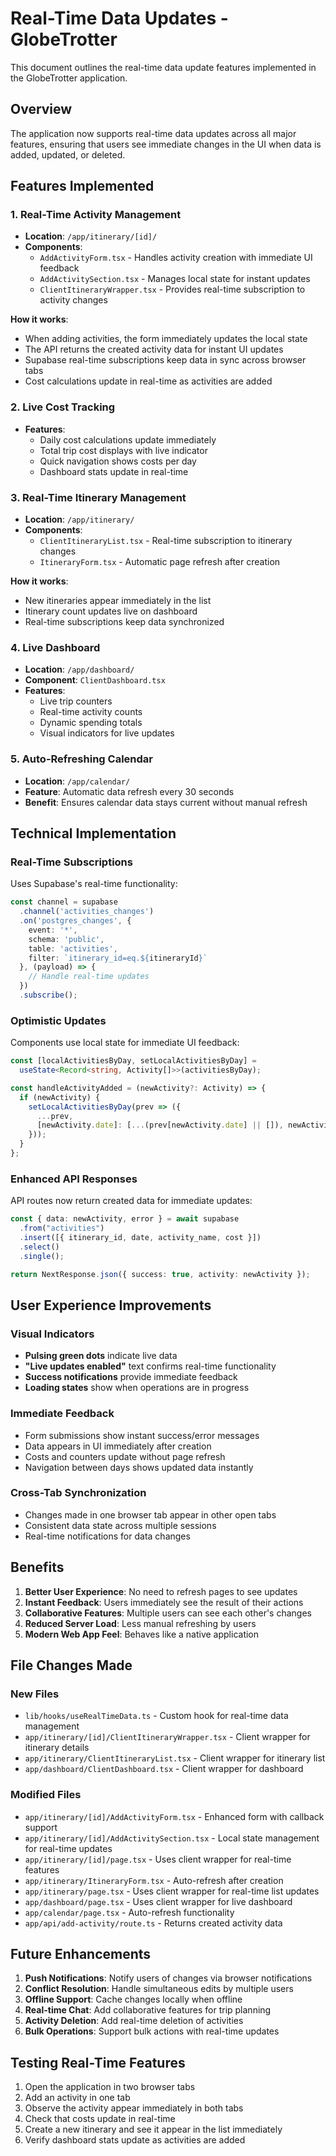 # Real-Time Data Updates - GlobeTrotter

This document outlines the real-time data update features implemented in the GlobeTrotter application.

## Overview

The application now supports real-time data updates across all major features, ensuring that users see immediate changes in the UI when data is added, updated, or deleted.

## Features Implemented

### 1. Real-Time Activity Management
- **Location**: `/app/itinerary/[id]/`
- **Components**: 
  - `AddActivityForm.tsx` - Handles activity creation with immediate UI feedback
  - `AddActivitySection.tsx` - Manages local state for instant updates
  - `ClientItineraryWrapper.tsx` - Provides real-time subscription to activity changes

**How it works**:
- When adding activities, the form immediately updates the local state
- The API returns the created activity data for instant UI updates
- Supabase real-time subscriptions keep data in sync across browser tabs
- Cost calculations update in real-time as activities are added

### 2. Live Cost Tracking
- **Features**:
  - Daily cost calculations update immediately
  - Total trip cost displays with live indicator
  - Quick navigation shows costs per day
  - Dashboard stats update in real-time

### 3. Real-Time Itinerary Management
- **Location**: `/app/itinerary/`
- **Components**:
  - `ClientItineraryList.tsx` - Real-time subscription to itinerary changes
  - `ItineraryForm.tsx` - Automatic page refresh after creation

**How it works**:
- New itineraries appear immediately in the list
- Itinerary count updates live on dashboard
- Real-time subscriptions keep data synchronized

### 4. Live Dashboard
- **Location**: `/app/dashboard/`
- **Component**: `ClientDashboard.tsx`
- **Features**:
  - Live trip counters
  - Real-time activity counts
  - Dynamic spending totals
  - Visual indicators for live updates

### 5. Auto-Refreshing Calendar
- **Location**: `/app/calendar/`
- **Feature**: Automatic data refresh every 30 seconds
- **Benefit**: Ensures calendar data stays current without manual refresh

## Technical Implementation

### Real-Time Subscriptions
Uses Supabase's real-time functionality:

```typescript
const channel = supabase
  .channel('activities_changes')
  .on('postgres_changes', {
    event: '*',
    schema: 'public',
    table: 'activities',
    filter: `itinerary_id=eq.${itineraryId}`
  }, (payload) => {
    // Handle real-time updates
  })
  .subscribe();
```

### Optimistic Updates
Components use local state for immediate UI feedback:

```typescript
const [localActivitiesByDay, setLocalActivitiesByDay] = 
  useState<Record<string, Activity[]>>(activitiesByDay);

const handleActivityAdded = (newActivity?: Activity) => {
  if (newActivity) {
    setLocalActivitiesByDay(prev => ({
      ...prev,
      [newActivity.date]: [...(prev[newActivity.date] || []), newActivity]
    }));
  }
};
```

### Enhanced API Responses
API routes now return created data for immediate updates:

```typescript
const { data: newActivity, error } = await supabase
  .from("activities")
  .insert([{ itinerary_id, date, activity_name, cost }])
  .select()
  .single();

return NextResponse.json({ success: true, activity: newActivity });
```

## User Experience Improvements

### Visual Indicators
- **Pulsing green dots** indicate live data
- **"Live updates enabled"** text confirms real-time functionality
- **Success notifications** provide immediate feedback
- **Loading states** show when operations are in progress

### Immediate Feedback
- Form submissions show instant success/error messages
- Data appears in UI immediately after creation
- Costs and counters update without page refresh
- Navigation between days shows updated data instantly

### Cross-Tab Synchronization
- Changes made in one browser tab appear in other open tabs
- Consistent data state across multiple sessions
- Real-time notifications for data changes

## Benefits

1. **Better User Experience**: No need to refresh pages to see updates
2. **Instant Feedback**: Users immediately see the result of their actions
3. **Collaborative Features**: Multiple users can see each other's changes
4. **Reduced Server Load**: Less manual refreshing by users
5. **Modern Web App Feel**: Behaves like a native application

## File Changes Made

### New Files
- `lib/hooks/useRealTimeData.ts` - Custom hook for real-time data management
- `app/itinerary/[id]/ClientItineraryWrapper.tsx` - Client wrapper for itinerary details
- `app/itinerary/ClientItineraryList.tsx` - Client wrapper for itinerary list
- `app/dashboard/ClientDashboard.tsx` - Client wrapper for dashboard

### Modified Files
- `app/itinerary/[id]/AddActivityForm.tsx` - Enhanced form with callback support
- `app/itinerary/[id]/AddActivitySection.tsx` - Local state management for real-time updates
- `app/itinerary/[id]/page.tsx` - Uses client wrapper for real-time features
- `app/itinerary/ItineraryForm.tsx` - Auto-refresh after creation
- `app/itinerary/page.tsx` - Uses client wrapper for real-time list updates
- `app/dashboard/page.tsx` - Uses client wrapper for live dashboard
- `app/calendar/page.tsx` - Auto-refresh functionality
- `app/api/add-activity/route.ts` - Returns created activity data

## Future Enhancements

1. **Push Notifications**: Notify users of changes via browser notifications
2. **Conflict Resolution**: Handle simultaneous edits by multiple users
3. **Offline Support**: Cache changes locally when offline
4. **Real-time Chat**: Add collaborative features for trip planning
5. **Activity Deletion**: Add real-time deletion of activities
6. **Bulk Operations**: Support bulk actions with real-time updates

## Testing Real-Time Features

1. Open the application in two browser tabs
2. Add an activity in one tab
3. Observe the activity appear immediately in both tabs
4. Check that costs update in real-time
5. Create a new itinerary and see it appear in the list immediately
6. Verify dashboard stats update as activities are added
